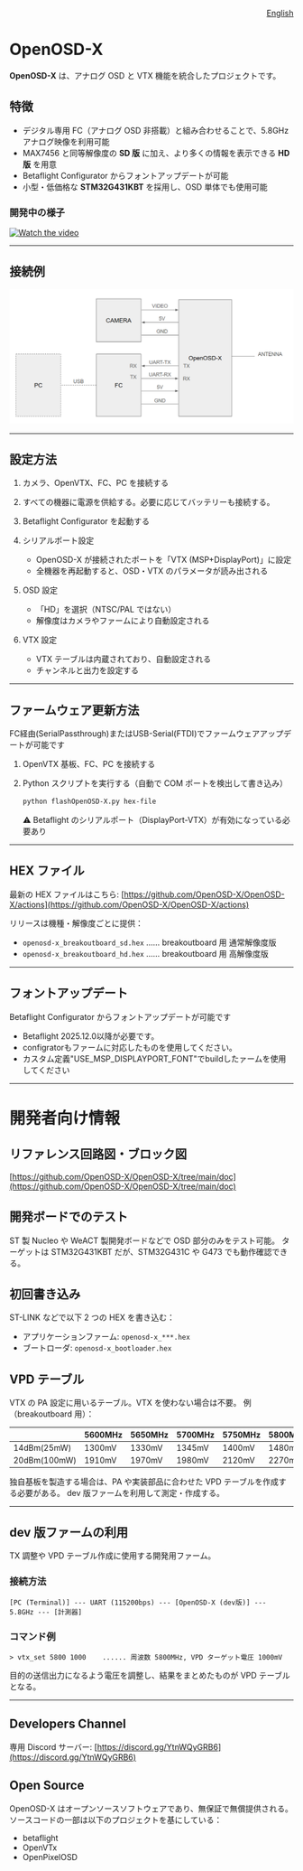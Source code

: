 <p align="right">
  <a href="./README.md">English</a>
</p>

# OpenOSD-X

**OpenOSD-X** は、アナログ OSD と VTX 機能を統合したプロジェクトです。

## 特徴

* デジタル専用 FC（アナログ OSD 非搭載）と組み合わせることで、5.8GHz アナログ映像を利用可能
* MAX7456 と同等解像度の **SD 版** に加え、より多くの情報を表示できる **HD 版** を用意
* Betaflight Configurator からフォントアップデートが可能
* 小型・低価格な **STM32G431KBT** を採用し、OSD 単体でも使用可能

### 開発中の様子

[![Watch the video](https://img.youtube.com/vi/iuA0HPM-mJo/0.jpg)](https://youtu.be/iuA0HPM-mJo)

---

## 接続例

![connection](doc/Connection.png)

---

## 設定方法

1. カメラ、OpenVTX、FC、PC を接続する
2. すべての機器に電源を供給する。必要に応じてバッテリーも接続する。
3. Betaflight Configurator を起動する
4. シリアルポート設定

   * OpenOSD-X が接続されたポートを「VTX (MSP+DisplayPort)」に設定
   * 全機器を再起動すると、OSD・VTX のパラメータが読み出される
5. OSD 設定

   * 「HD」を選択（NTSC/PAL ではない）
   * 解像度はカメラやファームにより自動設定される
6. VTX 設定

   * VTX テーブルは内蔵されており、自動設定される
   * チャンネルと出力を設定する

---

## ファームウェア更新方法
FC経由(SerialPassthrough)またはUSB-Serial(FTDI)でファームウェアアップデートが可能です
1. OpenVTX 基板、FC、PC を接続する
2. Python スクリプトを実行する（自動で COM ポートを検出して書き込み）

   ```bash
   python flashOpenOSD-X.py hex-file
   ```

   ⚠ Betaflight のシリアルポート（DisplayPort-VTX）が有効になっている必要あり

---

## HEX ファイル

最新の HEX ファイルはこちら:
[https://github.com/OpenOSD-X/OpenOSD-X/actions](https://github.com/OpenOSD-X/OpenOSD-X/actions)

リリースは機種・解像度ごとに提供：

* `openosd-x_breakoutboard_sd.hex` …… breakoutboard 用 通常解像度版
* `openosd-x_breakoutboard_hd.hex` …… breakoutboard 用 高解像度版

---
## フォントアップデート

Betaflight Configurator からフォントアップデートが可能です

* Betaflight 2025.12.0以降が必要です。
* configratorもファームに対応したものを使用してください。
* カスタム定義"USE_MSP_DISPLAYPORT_FONT"でbuildしたァームを使用してください


---

# 開発者向け情報

## リファレンス回路図・ブロック図

[https://github.com/OpenOSD-X/OpenOSD-X/tree/main/doc](https://github.com/OpenOSD-X/OpenOSD-X/tree/main/doc)

## 開発ボードでのテスト

ST 製 Nucleo や WeACT 製開発ボードなどで OSD 部分のみをテスト可能。
ターゲットは STM32G431KBT だが、STM32G431C や G473 でも動作確認できる。

## 初回書き込み

ST-LINK などで以下 2 つの HEX を書き込む：

* アプリケーションファーム: `openosd-x_***.hex`
* ブートローダ: `openosd-x_bootloader.hex`

## VPD テーブル

VTX の PA 設定に用いるテーブル。VTX を使わない場合は不要。
例（breakoutboard 用）：

| 　            | 5600MHz | 5650MHz | 5700MHz | 5750MHz | 5800MHz | 5850MHz | 5900MHz | 5950MHz | 6000MHz |
| ------------ | ------- | ------- | ------- | ------- | ------- | ------- | ------- | ------- | ------- |
| 14dBm(25mW)  | 1300mV  | 1330mV  | 1345mV  | 1400mV  | 1480mV  | 1590mV  | 1670mV  | 1710mV  | 1760mV  |
| 20dBm(100mW) | 1910mV  | 1970mV  | 1980mV  | 2120mV  | 2270mV  | 2430mV  | 2540mV  | 2620mV  | 2750mV  |

独自基板を製造する場合は、PA や実装部品に合わせた VPD テーブルを作成する必要がある。
dev 版ファームを利用して測定・作成する。

---

## dev 版ファームの利用

TX 調整や VPD テーブル作成に使用する開発用ファーム。

### 接続方法

```text
[PC (Terminal)] --- UART (115200bps) --- [OpenOSD-X (dev版)] --- 5.8GHz --- [計測器]
```

### コマンド例

```text
> vtx_set 5800 1000    ...... 周波数 5800MHz, VPD ターゲット電圧 1000mV
```

目的の送信出力になるよう電圧を調整し、結果をまとめたものが VPD テーブルとなる。

---

## Developers Channel

専用 Discord サーバー:
[https://discord.gg/YtnWQyGRB6](https://discord.gg/YtnWQyGRB6)

## Open Source

OpenOSD-X はオープンソースソフトウェアであり、無保証で無償提供される。
ソースコードの一部は以下のプロジェクトを基にしている：

* betaflight
* OpenVTx
* OpenPixelOSD

